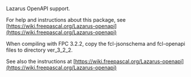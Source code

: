 Lazarus OpenAPI support.

For help and instructions about this package, see
[https://wiki.freepascal.org/Lazarus-openapi](https://wiki.freepascal.org/Lazarus-openapi)

When compiling with FPC 3.2.2, copy the fcl-jsonschema and fcl-openapi files
to directory ver_3_2_2.

See also the instructions at [https://wiki.freepascal.org/Lazarus-openapi](https://wiki.freepascal.org/Lazarus-openapi)
